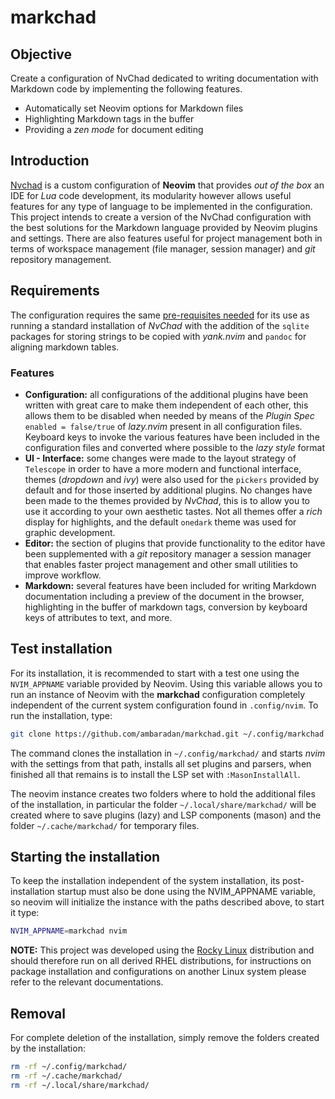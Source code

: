 # markchad

## Objective

Create a configuration of NvChad dedicated to writing documentation with Markdown code by implementing the following features.

* Automatically set Neovim options for Markdown files
* Highlighting Markdown tags in the buffer
* Providing a *zen mode* for document editing

## Introduction

[Nvchad](https://nvchad.com/) is a custom configuration of **Neovim** that provides *out of the box* an IDE for *Lua* code development, its modularity however allows useful features for any type of language to be implemented in the configuration.
This project intends to create a version of the NvChad configuration with the best solutions for the Markdown language provided by Neovim plugins and settings.
There are also features useful for project management both in terms of workspace management (file manager, session manager) and *git* repository management.

## Requirements

The configuration requires the same [pre-requisites needed](https://nvchad.com/docs/quickstart/install) for its use as running a standard installation of *NvChad* with the addition of the `sqlite` packages for storing strings to be copied with *yank.nvim* and `pandoc` for aligning markdown tables.

### Features

* **Configuration:** all configurations of the additional plugins have been written with great care to make them independent of each other, this allows them to be disabled when needed by means of the *Plugin Spec* `enabled = false/true` of *lazy.nvim* present in all configuration files. Keyboard keys to invoke the various features have been included in the configuration files and converted where possible to the *lazy style* format
* **UI - Interface:** some changes were made to the layout strategy of `Telescope` in order to have a more modern and functional interface, themes (*dropdown* and *ivy*) were also used for the `pickers` provided by default and for those inserted by additional plugins.
No changes have been made to the themes provided by *NvChad*, this is to allow you to use it according to your own aesthetic tastes. Not all themes offer a *rich* display for highlights, and the default `onedark` theme was used for graphic development.
* **Editor:** the section of plugins that provide functionality to the editor have been supplemented with a *git* repository manager a session manager that enables faster project management and other small utilities to improve workflow.
* **Markdown:** several features have been included for writing Markdown documentation including a preview of the document in the browser, highlighting in the buffer of markdown tags, conversion by keyboard keys of attributes to text, and more.

## Test installation

For its installation, it is recommended to start with a test one using the `NVIM_APPNAME` variable provided by Neovim. Using this variable allows you to run an instance of Neovim with the **markchad** configuration completely independent of the current system configuration found in `.config/nvim`. To run the installation, type:

```bash
git clone https://github.com/ambaradan/markchad.git ~/.config/markchad && NVIM_APPNAME=markchad nvim
```

The command clones the installation in `~/.config/markchad/` and starts *nvim* with the settings from that path, installs all set plugins and parsers, when finished all that remains is to install the LSP set with `:MasonInstallAll`.

The neovim instance creates two folders where to hold the additional files of the installation, in particular the folder `~/.local/share/markchad/` will be created where to save plugins (lazy) and LSP components (mason) and the folder `~/.cache/markchad/` for temporary files.

## Starting the installation

To keep the installation independent of the system installation, its post-installation startup must also be done using the NVIM_APPNAME variable, so neovim will initialize the instance with the paths described above, to start it type:

```bash
NVIM_APPNAME=markchad nvim
```

**NOTE:** This project was developed using the [Rocky Linux](https://rockylinux.org/) distribution and should therefore run on all derived RHEL distributions, for instructions on package installation and configurations on another Linux system please refer to the relevant documentations.

## Removal

For complete deletion of the installation, simply remove the folders created by the installation:

```bash
rm -rf ~/.config/markchad/
rm -rf ~/.cache/markchad/
rm -rf ~/.local/share/markchad/
```
